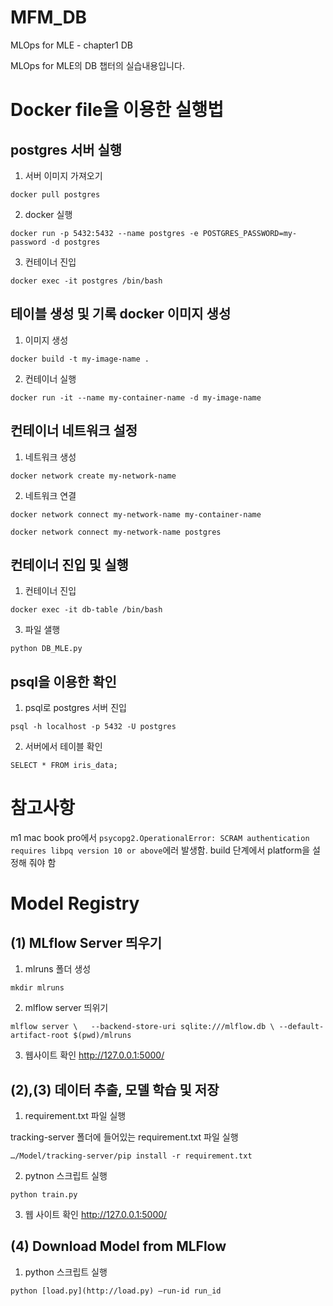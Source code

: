 # MFM_DB
MLOps for MLE - chapter1 DB

MLOps for MLE의 DB 챕터의 실습내용입니다.

# Docker file을 이용한 실행법

## postgres 서버 실행
1. 서버 이미지 가져오기

`docker pull postgres`

2. docker 실행

`docker run -p 5432:5432 --name postgres -e POSTGRES_PASSWORD=my-password -d postgres`

3. 컨테이너 진입

`docker exec -it postgres /bin/bash`

## 테이블 생성 및 기록 docker 이미지 생성
1. 이미지 생성

`docker build -t my-image-name .`

2. 컨테이너 실행

`docker run -it --name my-container-name -d my-image-name`

## 컨테이너 네트워크 설정
1. 네트워크 생성

`docker network create my-network-name`

2. 네트워크 연결

`docker network connect my-network-name my-container-name`

`docker network connect my-network-name postgres`

## 컨테이너 진입 및 실행
1. 컨테이너 진입

`docker exec -it db-table /bin/bash`

3. 파일 샐행

`python DB_MLE.py`

## psql을 이용한 확인
1. psql로 postgres 서버 진입

`psql -h localhost -p 5432 -U postgres`

2. 서버에서 테이블 확인

`SELECT * FROM iris_data;`

# 참고사항
m1 mac book pro에서 `psycopg2.OperationalError: SCRAM authentication requires libpq version 10 or above`에러 발생함.
build 단계에서 platform을 설정해 줘야 함

# Model Registry
## (1) MLflow Server 띄우기

1. mlruns 폴더 생성

`mkdir mlruns`

2. mlflow server 띄위기

`mlflow server \  
--backend-store-uri sqlite:///mlflow.db \
--default-artifact-root $(pwd)/mlruns`

 3. 웹사이트 확인
http://127.0.0.1:5000/


## (2),(3) 데이터 추출, 모델 학습 및 저장

1. requirement.txt 파일 실행

tracking-server 폴더에 들어있는 requirement.txt 파일 실행

`…/Model/tracking-server/pip install -r requirement.txt`

2. pytnon 스크립트 실행

`python train.py`

3. 웹 사이트 확인
http://127.0.0.1:5000/


## (4) Download Model from MLFlow

1. python 스크립트 실행

`python [load.py](http://load.py) —run-id run_id`
